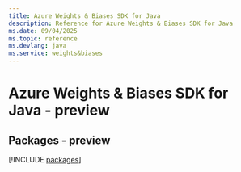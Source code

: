 ```yaml
---
title: Azure Weights & Biases SDK for Java
description: Reference for Azure Weights & Biases SDK for Java
ms.date: 09/04/2025
ms.topic: reference
ms.devlang: java
ms.service: weights&biases
---
```

# Azure Weights & Biases SDK for Java - preview
## Packages - preview
[!INCLUDE [packages](weights-&-biases-index.md)]